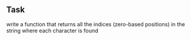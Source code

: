 ## Task
write a function that returns all the indices (zero-based positions) in the string where each character is found